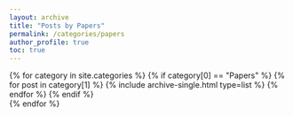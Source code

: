 ```yaml
---
layout: archive
title: "Posts by Papers"
permalink: /categories/papers
author_profile: true
toc: true
---
```

{% for category in site.categories %}
  {% if category[0] == "Papers" %}
    {% for post in category[1] %}
      {% include archive-single.html type=list %}
    {% endfor %}
  {% endif %}  
{% endfor %}  
